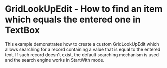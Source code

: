 # GridLookUpEdit - How to find an item which equals the entered one in TextBox


<p>This example demonstrates how to create a custom GridLookUpEdit which allows searching for a record containing a value that is equal to the entered text. If such record doesn't exist, the default searching mechanism is used and the search engine works in StartWith mode. <br />
</p>

<br/>


